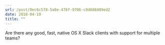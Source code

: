 ```yaml
---
url: /post/0ec6c578-5a0e-476f-9706-c9d888409ed2
date: 2018-04-19
title: ""
---
```


Are there any good, fast, native OS X Slack clients with support for multiple teams? 
